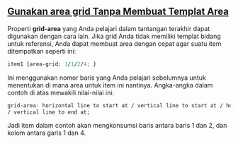 ## [Gunakan area grid Tanpa Membuat Templat Area](https://learn.freecodecamp.org/responsive-web-design/css-grid/use-grid-area-without-creating-an-areas-template)

Properti **grid-area** yang Anda pelajari dalam tantangan terakhir dapat digunakan dengan cara lain. Jika grid Anda tidak memiliki templat bidang untuk referensi, Anda dapat membuat area dengan cepat agar suatu item ditempatkan seperti ini:

```css
item1 {area-grid: 1/1/2/4; }
```



Ini menggunakan nomor baris yang Anda pelajari sebelumnya untuk menentukan di mana area untuk item ini nantinya. Angka-angka dalam contoh di atas mewakili nilai-nilai ini:



```css
grid-area: horizontal line to start at / vertical line to start at / horizontal line to end at 
/ vertical line to end at;
```

Jadi item dalam contoh akan mengkonsumsi baris antara baris 1 dan 2, dan kolom antara garis 1 dan 4.

